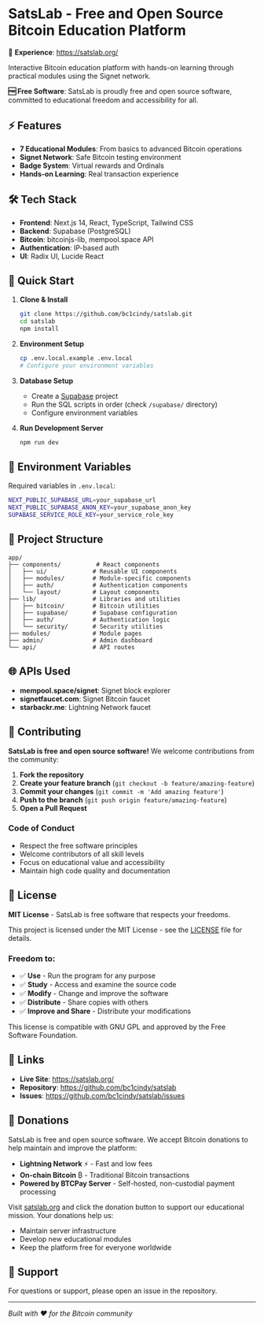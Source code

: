 # SatsLab - Free and Open Source Bitcoin Education Platform

🚀 **Experience**: https://satslab.org/

Interactive Bitcoin education platform with hands-on learning through practical modules using the Signet network.

**🆓 Free Software**: SatsLab is proudly free and open source software, committed to educational freedom and accessibility for all.

## ⚡ Features

- **7 Educational Modules**: From basics to advanced Bitcoin operations
- **Signet Network**: Safe Bitcoin testing environment
- **Badge System**: Virtual rewards and Ordinals
- **Hands-on Learning**: Real transaction experience

## 🛠️ Tech Stack

- **Frontend**: Next.js 14, React, TypeScript, Tailwind CSS
- **Backend**: Supabase (PostgreSQL)
- **Bitcoin**: bitcoinjs-lib, mempool.space API
- **Authentication**: IP-based auth
- **UI**: Radix UI, Lucide React

## 🚀 Quick Start

1. **Clone & Install**
   ```bash
   git clone https://github.com/bc1cindy/satslab.git
   cd satslab
   npm install
   ```

2. **Environment Setup**
   ```bash
   cp .env.local.example .env.local
   # Configure your environment variables
   ```

3. **Database Setup**
   - Create a [Supabase](https://supabase.com) project
   - Run the SQL scripts in order (check `/supabase/` directory)
   - Configure environment variables

4. **Run Development Server**
   ```bash
   npm run dev
   ```

## 🔧 Environment Variables

Required variables in `.env.local`:
```bash
NEXT_PUBLIC_SUPABASE_URL=your_supabase_url
NEXT_PUBLIC_SUPABASE_ANON_KEY=your_supabase_anon_key
SUPABASE_SERVICE_ROLE_KEY=your_service_role_key
```

## 📁 Project Structure

```
app/
├── components/          # React components
│   ├── ui/             # Reusable UI components
│   ├── modules/        # Module-specific components
│   ├── auth/           # Authentication components
│   └── layout/         # Layout components
├── lib/                # Libraries and utilities
│   ├── bitcoin/        # Bitcoin utilities
│   ├── supabase/       # Supabase configuration
│   ├── auth/           # Authentication logic
│   └── security/       # Security utilities
├── modules/            # Module pages
├── admin/              # Admin dashboard
└── api/                # API routes
```

## 🌐 APIs Used

- **mempool.space/signet**: Signet block explorer
- **signetfaucet.com**: Signet Bitcoin faucet
- **starbackr.me**: Lightning Network faucet

## 🤝 Contributing

**SatsLab is free and open source software!** We welcome contributions from the community:

1. **Fork the repository**
2. **Create your feature branch** (`git checkout -b feature/amazing-feature`)
3. **Commit your changes** (`git commit -m 'Add amazing feature'`)
4. **Push to the branch** (`git push origin feature/amazing-feature`)
5. **Open a Pull Request**

### Code of Conduct
- Respect the free software principles
- Welcome contributors of all skill levels
- Focus on educational value and accessibility
- Maintain high code quality and documentation

## 📝 License

**MIT License** - SatsLab is free software that respects your freedoms.

This project is licensed under the MIT License - see the [LICENSE](LICENSE) file for details.

### Freedom to:
- ✅ **Use** - Run the program for any purpose
- ✅ **Study** - Access and examine the source code
- ✅ **Modify** - Change and improve the software
- ✅ **Distribute** - Share copies with others
- ✅ **Improve and Share** - Distribute your modifications

This license is compatible with GNU GPL and approved by the Free Software Foundation.

## 🔗 Links

- **Live Site**: https://satslab.org/
- **Repository**: https://github.com/bc1cindy/satslab
- **Issues**: https://github.com/bc1cindy/satslab/issues

## 💝 Donations

SatsLab is free and open source software. We accept Bitcoin donations to help maintain and improve the platform:

- **Lightning Network** ⚡ - Fast and low fees
- **On-chain Bitcoin** ₿ - Traditional Bitcoin transactions
- **Powered by BTCPay Server** - Self-hosted, non-custodial payment processing

Visit [satslab.org](https://satslab.org/) and click the donation button to support our educational mission. Your donations help us:
- Maintain server infrastructure
- Develop new educational modules
- Keep the platform free for everyone worldwide

## 🙏 Support

For questions or support, please open an issue in the repository.

---

*Built with ❤️ for the Bitcoin community*